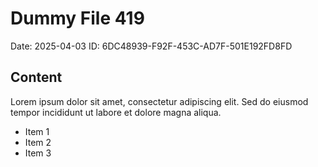 # Dummy File 419

Date: 2025-04-03
ID: 6DC48939-F92F-453C-AD7F-501E192FD8FD

## Content

Lorem ipsum dolor sit amet, consectetur adipiscing elit.
Sed do eiusmod tempor incididunt ut labore et dolore magna aliqua.

* Item 1
* Item 2
* Item 3
